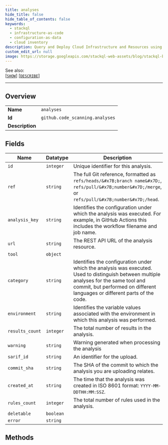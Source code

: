 ```yaml
---
title: analyses
hide_title: false
hide_table_of_contents: false
keywords:
  - stackql
  - infrastructure-as-code
  - configuration-as-data
  - cloud inventory
description: Query and Deploy Cloud Infrastructure and Resources using SQL
custom_edit_url: null
image: https://storage.googleapis.com/stackql-web-assets/blog/stackql-blog-post-featured-image.png
---
```

  
    
See also:   
[[` SHOW `]](/docs/language-spec/show) [[` DESCRIBE `]](/docs/language-spec/describe)  
* * * 
## Overview
<table><tbody>
<tr><td><b>Name</b></td><td><code>analyses</code></td></tr>
<tr><td><b>Id</b></td><td><code>github.code_scanning.analyses</code></td></tr>
<tr><td><b>Description</b></td><td></td></tr>
</tbody></table>

## Fields
| Name | Datatype | Description |
| ---- | -------- | ----------- |
| `id` | `integer` | Unique identifier for this analysis. |
| `ref` | `string` | The full Git reference, formatted as `refs/heads/&#x7B;branch name&#x7D;`,<br />`refs/pull/&#x7B;number&#x7D;/merge`, or `refs/pull/&#x7B;number&#x7D;/head`. |
| `analysis_key` | `string` | Identifies the configuration under which the analysis was executed. For example, in GitHub Actions this includes the workflow filename and job name. |
| `url` | `string` | The REST API URL of the analysis resource. |
| `tool` | `object` |  |
| `category` | `string` | Identifies the configuration under which the analysis was executed. Used to distinguish between multiple analyses for the same tool and commit, but performed on different languages or different parts of the code. |
| `environment` | `string` | Identifies the variable values associated with the environment in which this analysis was performed. |
| `results_count` | `integer` | The total number of results in the analysis. |
| `warning` | `string` | Warning generated when processing the analysis |
| `sarif_id` | `string` | An identifier for the upload. |
| `commit_sha` | `string` | The SHA of the commit to which the analysis you are uploading relates. |
| `created_at` | `string` | The time that the analysis was created in ISO 8601 format: `YYYY-MM-DDTHH:MM:SSZ`. |
| `rules_count` | `integer` | The total number of rules used in the analysis. |
| `deletable` | `boolean` |  |
| `error` | `string` |  |
## Methods
